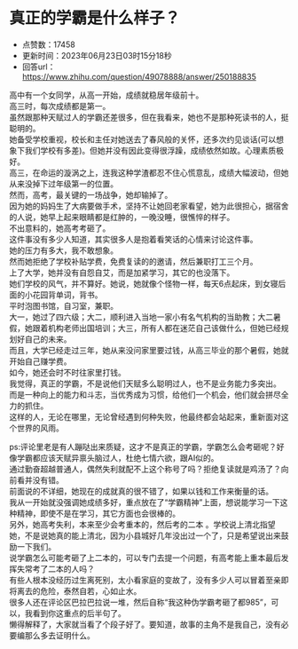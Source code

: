 # 真正的学霸是什么样子？
- 点赞数：17458
- 更新时间：2023年06月23日03时15分18秒
- 回答url：https://www.zhihu.com/question/49078888/answer/250188835
<body>
 <p data-pid="bZvZ-BMJ">高中有一个女同学，从高一开始，成绩就稳居年级前十。<br>
  高三时，每次成绩都是第一。<br>
  虽然跟那种天赋过人的学霸还差很多，但在我看来，她也不是那种死读书的人，挺聪明的。<br>
  她备受学校重视，校长和主任对她送去了春风般的关怀，还多次约见谈话(可以想象下我们学校有多差)。但她并没有因此变得很浮躁，成绩依然如故。心理素质极好。<br>
  高三，在命运的漩涡之上，连我这种学渣都忍不住心慌意乱，成绩大幅波动，但她从来没掉下过年级第一的位置。<br>
  然而，高考，最关键的一场战争，她却输掉了。<br>
  因为她的妈妈生了大病要做手术，坚持不让她回老家看望，她为此很担心，据宿舍的人说，她早上起来眼睛都是红肿的，一晚没睡，很憔悴的样子。<br>
  不出意料的，她高考考砸了。<br>
  这件事没有多少人知道，其实很多人是抱着看笑话的心情来讨论这件事。<br>
  她的压力有多大，我不敢想象。<br>
  然而她拒绝了学校补贴学费，免费复读的的邀请，然后兼职打工三个月。<br>
  上了大学，她并没有自怨自艾，而是加紧学习，其它的也没落下。<br>
  她们学校的风气，并不算好。她说，她就像个怪物一样，每天6点起床，到女寝后面的小花园背单词，背书。<br>
  平时泡图书馆，自习室，兼职。<br>
  大一，她过了四六级；大二，顺利进入当地一家小有名气机构的当助教；大二暑假，她跟着机构老师出国培训；大三，所有人都在迷茫自己该做什么，但她已经规划好自己的未来。<br>
  而且，大学已经走过三年，她从来没问家里要过钱，从高三毕业的那个暑假，她就开始自己赚学费。<br>
  如今，她还会时不时往家里打钱。<br>
  我觉得，真正的学霸，不是说他们天赋多么聪明过人，也不是业务能力多突出。<br>
  而是一种向上的能力和斗志，当优秀成为习惯，给他们一个机会，他们就会拼尽全力的抓住。<br>
  这样的人，无论在哪里，无论曾经遇到何种失败，他最终都会站起来，重新面对这个世界的风雨。</p>
 <p data-pid="icp3xXlx">ps:评论里老是有人蹦哒出来质疑，这才不是真正的学霸，学霸怎么会考砸呢？好像学霸都应该天赋异禀头脑过人，杜绝七情六欲，跟AI似的。<br>
  通过勤奋超越普通人，偶然失利就配不上这个称号了吗？拒绝复读就是鸡汤了？向前看并没有错。<br>
  前面说的不详细，她现在的成就真的很不错了，如果以钱和工作来衡量的话。<br>
  我从一开始就没强调她成绩多好，重点放在了“学霸精神”上面，想说能学习一下这种精神，即使不是在学习，其它方面也会很棒的。<br>
  另外，她高考失利，本来至少会考重本的，然后考的二本 。学校说上清北指望她，不是说她真的能上清北，因为小县城好几年没出过一个了，只是希望说出来鼓励一下我们。<br>
  说学霸怎么可能考砸了上二本的，可以专门去提一个问题，有高考能上重本最后发挥失常考了二本的人吗？<br>
  有些人根本没经历过生离死别，太小看家庭的变故了，没有多少人可以冒着至亲即将离去的危险，泰然自若，心如止水。<br>
  很多人还在评论区巴拉巴拉说一堆，然后自称“我这种伪学霸考砸了都985”，可以，我看到你这重点的后半句了。<br>
  懒得解释了，大家就当看了个段子好了。要知道，故事的主角不是我自己，没有必要编那么多去证明什么。</p>
 <p></p>
</body>